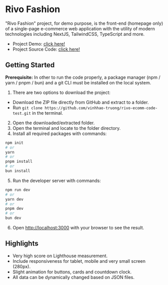 # Rivo Fashion

"Rivo Fashion" project, for demo purpose, is the front-end (homepage only) of a single-page e-commerce web application with the utility of modern technologies including NextJS, TailwindCSS, TypeScript and more.

- Project Demo: [click here!](https://rivo-ecomm-code-test.vercel.app/)
- Project Source Code: [click here!](https://github.com/vinhhao-truong/rivo-ecomm-code-test)

## Getting Started

**Prerequisite:** In other to run the code properly, a package manager (npm / yarn / pnpm / bun) and a git CLI must be installed on the local system.

1. There are two options to download the project:

- Download the ZIP file directly from GitHub and extract to a folder.
- Run `git clone https://github.com/vinhhao-truong/rivo-ecomm-code-test.git` in the terminal.

2. Open the downloaded/extracted folder.
3. Open the terminal and locate to the folder directory.
4. Install all required packages with commands:

```bash
npm init
# or
yarn
# or
pnpm install
# or
bun install
```

5. Run the developer server with commands:

```bash
npm run dev
# or
yarn dev
# or
pnpm dev
# or
bun dev
```

6. Open [http://localhost:3000](http://localhost:3000) with your browser to see the result.

## Highlights

- Very high score on Lighthouse measurement.
- Include responsiveness for tablet, mobile and very small screen (280px).
- Slight animation for buttons, cards and countdown clock.
- All data can be dynamically changed based on JSON files.
